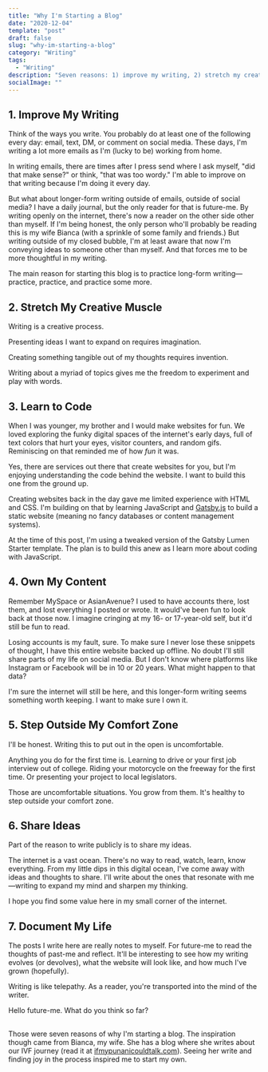 ```yaml
---
title: "Why I'm Starting a Blog"
date: "2020-12-04"
template: "post"
draft: false
slug: "why-im-starting-a-blog"
category: "Writing"
tags:
  - "Writing"
description: "Seven reasons: 1) improve my writing, 2) stretch my creative muscle, 3) learn to code, 4) own my content, 5) step outside my comfort zone, 6) share ideas, and 7) document my life."
socialImage: ""
---
```


## 1. Improve My Writing

Think of the ways you write. You probably do at least one of the following every day: email, text, DM, or comment on social media. These days, I'm writing a lot more emails as I'm (lucky to be) working from home.

In writing emails, there are times after I press send where I ask myself, "did that make sense?" or think, "that was too wordy." I'm able to improve on that writing because I'm doing it every day.

But what about longer-form writing outside of emails, outside of social media? I have a daily journal, but the only reader for that is future-me.
By writing openly on the internet, there's now a reader on the other side other than myself. If I'm being honest, the only person who'll probably be reading this is my wife Bianca (with a sprinkle of some family and friends.) But writing outside of my closed bubble, I'm at least aware that now I'm conveying ideas to someone other than myself. And that forces me to be more thoughtful in my writing.

The main reason for starting this blog is to practice long-form writing—practice, practice, and practice some more.

## 2. Stretch My Creative Muscle

Writing is a creative process. 

Presenting ideas I want to expand on requires imagination. 

Creating something tangible out of my thoughts requires invention. 

Writing about a myriad of topics gives me the freedom to experiment and play with words.

## 3. Learn to Code

When I was younger, my brother and I would make websites for fun. We loved exploring the funky digital spaces of the internet's early days, full of text colors that hurt your eyes, visitor counters, and random gifs. Reminiscing on that reminded me of how *fun* it was.

Yes, there are services out there that create websites for you, but I'm enjoying understanding the code behind the website. I want to build this one from the ground up.

Creating websites back in the day gave me limited experience with HTML and CSS. I'm building on that by learning JavaScript and [Gatsby.js](https://www.gatsbyjs.com/docs/gatsby-core-philosophy/) to build a static website (meaning no fancy databases or content management systems).

At the time of this post, I'm using a tweaked version of the Gatsby Lumen Starter template. The plan is to build this anew as I learn more about coding with JavaScript.

## 4. Own My Content

Remember MySpace or AsianAvenue? I used to have accounts there, lost them, and lost everything I posted or wrote. It would've been fun to look back at those now. I imagine cringing at my 16- or 17-year-old self, but it'd still be fun to read.

Losing accounts is my fault, sure. To make sure I never lose these snippets of thought, I have this entire website backed up offline. No doubt I'll still share parts of my life on social media. But I don't know where platforms like Instagram or Facebook will be in 10 or 20 years. What might happen to that data?

I'm sure the internet will still be here, and this longer-form writing seems something worth keeping. I want to make sure I own it.

## 5. Step Outside My Comfort Zone
I'll be honest. Writing this to put out in the open is uncomfortable. 

Anything you do for the first time is. Learning to drive or your first job interview out of college. Riding your motorcycle on the freeway for the first time. Or presenting your project to local legislators. 

Those are uncomfortable situations. You grow from them. It's healthy to step outside your comfort zone.

## 6. Share Ideas
Part of the reason to write publicly is to share my ideas. 

The internet is a vast ocean. There's no way to read, watch, learn, know everything. From my little dips in this digital ocean, I've come away with ideas and thoughts to share. I'll write about the ones that resonate with me—writing to expand my mind and sharpen my thinking.

I hope you find some value here in my small corner of the internet.

## 7. Document My Life
The posts I write here are really notes to myself. For future-me to read the thoughts of past-me and reflect. It'll be interesting to see how my writing evolves (or devolves), what the website will look like, and how much I've grown (hopefully).

Writing is like telepathy. As a reader, you're transported into the mind of the writer. 

Hello future-me. What do you think so far?

##
Those were seven reasons of why I'm starting a blog. The inspiration though came from Bianca, my wife. She has a blog where she writes about our IVF journey (read it at [ifmypunanicouldtalk.com](https://ifmypunanicouldtalk.com/)). Seeing her write and finding joy in the process inspired me to start my own.